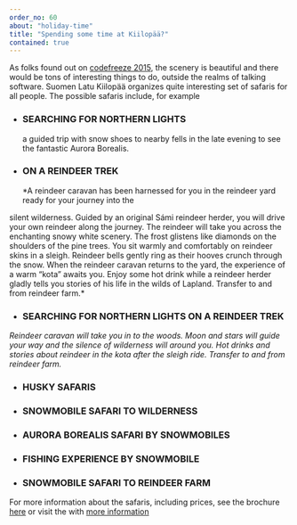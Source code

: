 ```yaml
---
order_no: 60
about: "holiday-time"
title: "Spending some time at Kiilopää?"
contained: true
---
```


As folks found out on [codefreeze 2015](2015), the scenery is beautiful and there would be tons of interesting things to do, outside the realms of talking software. Suomen Latu Kiilopää organizes quite interesting set of safaris for all people. The possible safaris include, for example


 * <h3>SEARCHING FOR NORTHERN LIGHTS</h3>
	a guided trip with snow shoes to nearby fells in the late evening to see the fantastic Aurora Borealis.
 * <h3>ON A REINDEER TREK</h3>
	*A reindeer caravan has been harnessed for you in the reindeer yard ready for your journey into the
silent wilderness. Guided by an original Sámi reindeer herder, you will drive 
your own reindeer along the journey. The reindeer will take you across the 
enchanting snowy white scenery. The frost glistens like diamonds on the 
shoulders of the pine trees. You sit warmly and comfortably on reindeer skins 
in a sleigh. Reindeer bells gently ring as their hooves crunch through the 
snow. When the reindeer caravan returns to the yard, the experience of a 
warm “kota” awaits you. Enjoy some hot drink while a reindeer herder gladly 
tells you stories of his life in the wilds of Lapland. Transfer to and from 
reindeer farm.*
 * <h3>SEARCHING FOR NORTHERN LIGHTS ON A REINDEER TREK</h3>
*Reindeer caravan will take you in to the woods. Moon and stars will guide your way and the silence of 
wilderness will around you. Hot drinks and stories about reindeer in the kota after the sleigh ride. 
Transfer to and from reindeer farm.*
 * <h3>HUSKY SAFARIS</h3>
 * <h3>SNOWMOBILE SAFARI TO WILDERNESS</h3>
 * <h3>AURORA BOREALIS SAFARI BY SNOWMOBILES</h3>
 * <h3>FISHING EXPERIENCE BY SNOWMOBILE</h3>
 * <h3>SNOWMOBILE SAFARI TO REINDEER FARM</h3>

For more information about the safaris, including prices, see the brochure [here](/kiilopaa/SAFARIS_WINTER_2015-2016.pdf ) or visit the with [more information](/kiilopaa)
